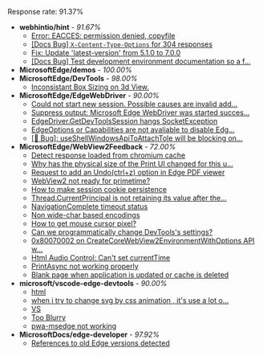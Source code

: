Response rate: 91.37%

* **webhintio/hint** - _91.67%_
  * [Error: EACCES: permission denied, copyfile](https://github.com/webhintio/hint/issues/5432)
  * [[Docs Bug] `X-Content-Type-Options` for 304 responses](https://github.com/webhintio/hint/issues/5417)
  * [Fix: Update 'latest-version' from 5.1.0 to 7.0.0](https://github.com/webhintio/hint/pull/5471)
  * [[Docs Bug] Test development environment documentation so a f...](https://github.com/webhintio/hint/issues/5404)
* **MicrosoftEdge/demos** - _100.00%_
* **MicrosoftEdge/DevTools** - _98.00%_
  * [Inconsistant Box Sizing on 3d View.](https://github.com/MicrosoftEdge/DevTools/issues/146)
* **MicrosoftEdge/EdgeWebDriver** - _90.00%_
  * [Could not start new session. Possible causes are invalid add...](https://github.com/MicrosoftEdge/EdgeWebDriver/issues/83)
  * [Suppress output: Microsoft Edge WebDriver was started succes...](https://github.com/MicrosoftEdge/EdgeWebDriver/issues/82)
  * [EdgeDriver.GetDevToolsSession hangs SocketException](https://github.com/MicrosoftEdge/EdgeWebDriver/issues/65)
  * [EdgeOptions or Capabilities are not avaliable to disable Edg...](https://github.com/MicrosoftEdge/EdgeWebDriver/issues/61)
  * [[🐛 Bug]: useShellWindowsApiToAttachToIe will be blocking on...](https://github.com/MicrosoftEdge/EdgeWebDriver/issues/34)
* **MicrosoftEdge/WebView2Feedback** - _72.00%_
  * [Detect response loaded from chromium cache](https://github.com/MicrosoftEdge/WebView2Feedback/issues/3448)
  * [Why has the physical size of the Print UI changed for this u...](https://github.com/MicrosoftEdge/WebView2Feedback/issues/3447)
  * [Request to add an Undo(ctrl+z) option in Edge PDF viewer](https://github.com/MicrosoftEdge/WebView2Feedback/issues/3446)
  * [WebView2 not ready for primetime?](https://github.com/MicrosoftEdge/WebView2Feedback/issues/3445)
  * [How to make session cookie persistence](https://github.com/MicrosoftEdge/WebView2Feedback/issues/3444)
  * [Thread.CurrentPrincipal is not retaining its value after the...](https://github.com/MicrosoftEdge/WebView2Feedback/issues/3443)
  * [NavigationComplete timeout status](https://github.com/MicrosoftEdge/WebView2Feedback/issues/3442)
  * [Non wide-char based encodings](https://github.com/MicrosoftEdge/WebView2Feedback/issues/3423)
  * [How to get mouse cursor pixel?](https://github.com/MicrosoftEdge/WebView2Feedback/issues/3415)
  * [Can we programmatically change DevTools's settings?](https://github.com/MicrosoftEdge/WebView2Feedback/issues/3441)
  * [0x80070002 on CreateCoreWebView2EnvironmentWithOptions API w...](https://github.com/MicrosoftEdge/WebView2Feedback/issues/3437)
  * [Html Audio Control: Can't set currentTime](https://github.com/MicrosoftEdge/WebView2Feedback/issues/3422)
  * [PrintAsync not working properly](https://github.com/MicrosoftEdge/WebView2Feedback/issues/3421)
  * [Blank page when application is updated or cache is deleted](https://github.com/MicrosoftEdge/WebView2Feedback/issues/3412)
* **microsoft/vscode-edge-devtools** - _90.00%_
  * [html](https://github.com/microsoft/vscode-edge-devtools/issues/1479)
  * [when i try to change svg by css animation , it's use a lot o...](https://github.com/microsoft/vscode-edge-devtools/issues/1478)
  * [VS ](https://github.com/microsoft/vscode-edge-devtools/issues/1477)
  * [Too Blurry](https://github.com/microsoft/vscode-edge-devtools/issues/1475)
  * [pwa-msedge not working](https://github.com/microsoft/vscode-edge-devtools/issues/1474)
* **MicrosoftDocs/edge-developer** - _97.92%_
  * [References to old Edge versions detected](https://github.com/MicrosoftDocs/edge-developer/issues/2565)
